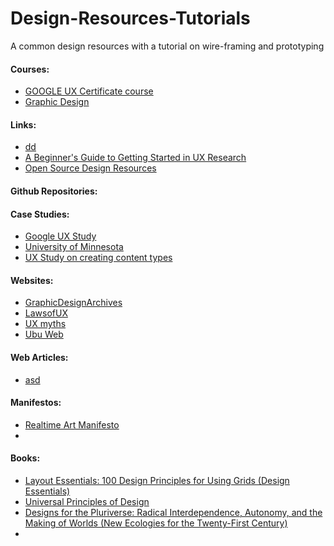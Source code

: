 # Design-Resources-Tutorials
A common design resources with a tutorial on wire-framing and prototyping

#### Courses: 
* [GOOGLE UX Certificate course](https://www.youtube.com/watch?v=6qLq7xkodA8&list=PLtS8Ubq2bIlUWixdH_1Q2yzZh8QJSBVmT)
* [Graphic Design](https://www.youtube.com/watch?v=9QTCvayLhCA&t=21967s)

#### Links:
* [dd ](https://apparicio.notion.site/apparicio/Links-about-UX-and-UI-eb1a774d01e74587b3c57ab9a9440266)
* [A Beginner's Guide to Getting Started in UX Research](https://www.notion.so/A-Beginner-s-Guide-to-Getting-Started-in-UX-Research-1e3e0567b4944c938ae8d1a4f0a21c56#6fd9d3bde69f4ccaaffe2013b47c2eba) 
* [Open Source Design Resources](https://opensourcedesign.net/resources/)

#### Github Repositories:

#### Case Studies:
* [Google UX Study](https://www.drupal.org/node/1427940)
* [University of Minnesota](https://www.drupal.org/node/1166656)
* [UX Study on creating content types](https://groups.drupal.org/node/159444)


#### Websites:
* [GraphicDesignArchives](https://graphicdesignarchives.org)
* [LawsofUX](https://lawsofux.com)
* [UX myths](https://uxmyths.com)
* [Ubu Web](https://ubu.com)

#### Web Articles:
* [asd](https://bootcamp.uxdesign.cc/the-self-taught-ui-ux-designer-roadmap-in-2021-aa0f5b62cecb)


#### Manifestos:
* [Realtime Art Manifesto](https://tale-of-tales.com/tales/RAM.html)
* 


#### Books:
* [Layout Essentials: 100 Design Principles for Using Grids (Design Essentials)](https://www.amazon.in/Layout-Essentials-Design-Principles-Using/dp/1592537073)
* [Universal Principles of Design](https://www.amazon.in/Universal-Principles-Design-Revised-Updated/dp/1592535879/ref=asc_df_1592535879/?tag=googleshopdes-21&linkCode=df0&hvadid=397082443868&hvpos=&hvnetw=g&hvrand=2017440298820084187&hvpone=&hvptwo=&hvqmt=&hvdev=c&hvdvcmdl=&hvlocint=&hvlocphy=9061673&hvtargid=pla-406163955593&psc=1&ext_vrnc=hi)
* [Designs for the Pluriverse: Radical Interdependence, Autonomy, and the Making of Worlds (New Ecologies for the Twenty-First Century)](https://www.amazon.in/dp/B07BFXGZWM/ref=dp-kindle-redirect?_encoding=UTF8&btkr=1)
* 
